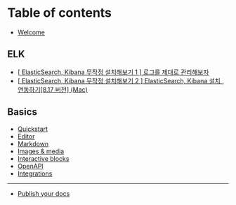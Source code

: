 # Table of contents

* [Welcome](README.md)

## ELK

* [\[ ElasticSearch, Kibana 무작정 설치해보기 1 \] 로그를 제대로 관리해보자](elk/elasticsearch-kibana-1.md)
* [\[ ElasticSearch, Kibana 무작정 설치해보기 2 \] ElasticSearch, Kibana 설치 , 연동하기\[8.17 버전\] (Mac)](elk/elasticsearch-kibana-2-elasticsearch-kibana-8.17-mac.md)

## Basics

* [Quickstart](basics/quickstart.md)
* [Editor](basics/editor.md)
* [Markdown](basics/markdown.md)
* [Images & media](basics/images-and-media.md)
* [Interactive blocks](basics/interactive-blocks.md)
* [OpenAPI](basics/openapi.md)
* [Integrations](basics/integrations.md)

***

* [Publish your docs](publish-your-docs.md)
